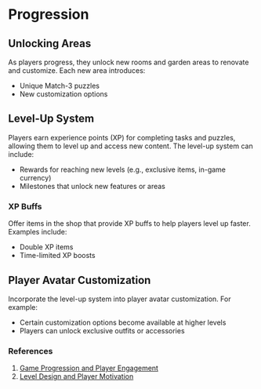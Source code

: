 # Progression

## Unlocking Areas

As players progress, they unlock new rooms and garden areas to renovate and customize. Each new area introduces:
- Unique Match-3 puzzles
- New customization options

## Level-Up System

Players earn experience points (XP) for completing tasks and puzzles, allowing them to level up and access new content. The level-up system can include:
- Rewards for reaching new levels (e.g., exclusive items, in-game currency)
- Milestones that unlock new features or areas

### XP Buffs

Offer items in the shop that provide XP buffs to help players level up faster. Examples include:
- Double XP items
- Time-limited XP boosts

## Player Avatar Customization

Incorporate the level-up system into player avatar customization. For example:
- Certain customization options become available at higher levels
- Players can unlock exclusive outfits or accessories

### References

1. [Game Progression and Player Engagement](https://www.gamasutra.com/view/feature/134567/evolving_game_progression_.php)
2. [Level Design and Player Motivation](https://www.gamedeveloper.com/design/level-design-and-player-motivation)

